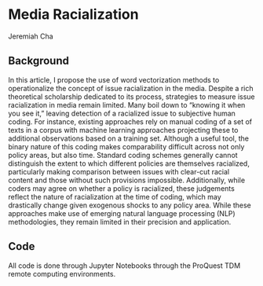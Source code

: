 # Media Racialization

Jeremiah Cha

## Background

In this article, I propose the use of word vectorization methods to operationalize the concept of issue racialization in the media.
Despite a rich theoretical scholarship dedicated to its process, strategies to measure issue racialization in media remain limited.
Many boil down to “knowing it when you see it,” leaving detection of a racialized issue to subjective human coding. For instance, existing 
approaches rely on manual coding of a set of texts in a corpus with machine learning approaches projecting these to additional observations 
based on a training set. Although a useful tool, the binary nature of this coding makes comparability difficult across not only
policy areas, but also time. Standard coding schemes generally cannot distinguish the extent to which different policies are 
themselves racialized, particularly making comparison between issues with clear-cut racial content and those without such provisions impossible.
Additionally, while coders may agree on whether a policy is racialized, these judgements reflect the nature of racialization at the time
of coding, which may drastically change given exogenous shocks to any policy area. While these approaches make use of emerging natural 
language processing (NLP) methodologies, they remain limited in their precision and application.

## Code

All code is done through Jupyter Notebooks through the ProQuest TDM remote computing environments. 
